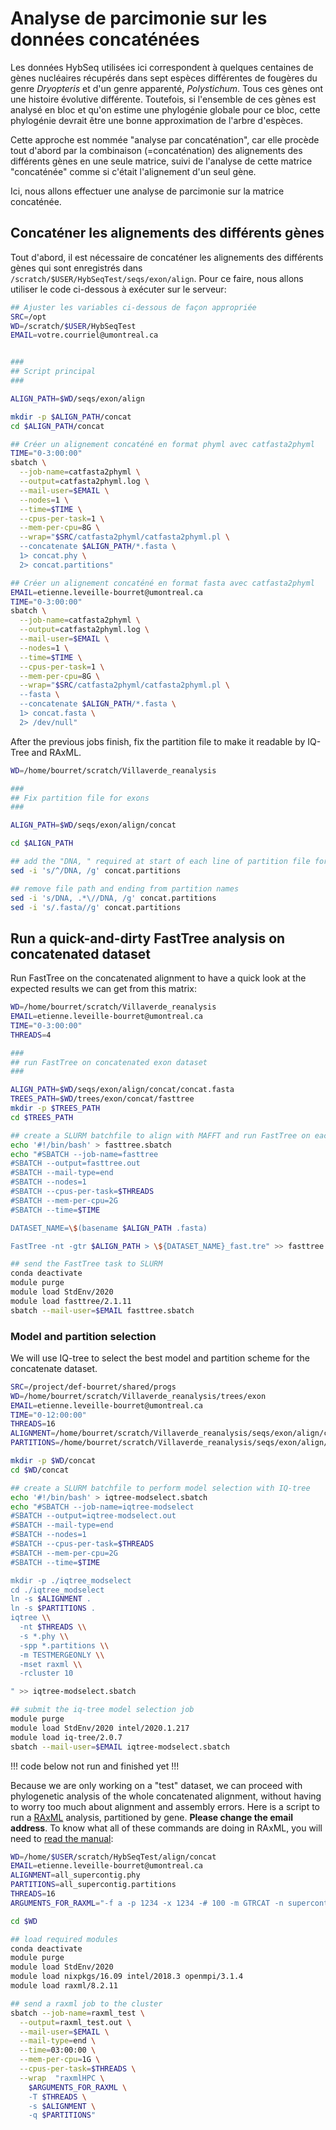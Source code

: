 # Analyse de parcimonie sur les données concaténées

Les données HybSeq utilisées ici correspondent à quelques centaines de gènes nucléaires récupérés dans 
sept espèces différentes de fougères du genre *Dryopteris* et d'un genre apparenté, *Polystichum*. Tous 
ces gènes ont une histoire évolutive différente. Toutefois, si l'ensemble de ces gènes est analysé en 
bloc et qu'on estime une phylogénie globale pour ce bloc, cette phylogénie devrait être une bonne 
approximation de l'arbre d'espèces. 

Cette approche est nommée "analyse par concaténation", car elle procède tout d'abord par la 
combinaison (=concaténation) des alignements des différents gènes en une seule matrice, suivi de 
l'analyse de cette matrice "concaténée" comme si c'était l'alignement d'un seul gène.

Ici, nous allons effectuer une analyse de parcimonie sur la matrice concaténée.


## Concaténer les alignements des différents gènes

Tout d'abord, il est nécessaire de concaténer les alignements des différents gènes qui sont enregistrés 
dans `/scratch/$USER/HybSeqTest/seqs/exon/align`. Pour ce faire, nous allons utiliser le code ci-dessous 
à exécuter sur le serveur:  
```bash
## Ajuster les variables ci-dessous de façon appropriée
SRC=/opt
WD=/scratch/$USER/HybSeqTest
EMAIL=votre.courriel@umontreal.ca


###
## Script principal
###

ALIGN_PATH=$WD/seqs/exon/align

mkdir -p $ALIGN_PATH/concat
cd $ALIGN_PATH/concat

## Créer un alignement concaténé en format phyml avec catfasta2phyml
TIME="0-3:00:00"
sbatch \
  --job-name=catfasta2phyml \
  --output=catfasta2phyml.log \
  --mail-user=$EMAIL \
  --nodes=1 \
  --time=$TIME \
  --cpus-per-task=1 \
  --mem-per-cpu=8G \
  --wrap="$SRC/catfasta2phyml/catfasta2phyml.pl \
  --concatenate $ALIGN_PATH/*.fasta \
  1> concat.phy \
  2> concat.partitions"

## Créer un alignement concaténé en format fasta avec catfasta2phyml
EMAIL=etienne.leveille-bourret@umontreal.ca
TIME="0-3:00:00"
sbatch \
  --job-name=catfasta2phyml \
  --output=catfasta2phyml.log \
  --mail-user=$EMAIL \
  --nodes=1 \
  --time=$TIME \
  --cpus-per-task=1 \
  --mem-per-cpu=8G \
  --wrap="$SRC/catfasta2phyml/catfasta2phyml.pl \
  --fasta \
  --concatenate $ALIGN_PATH/*.fasta \
  1> concat.fasta \
  2> /dev/null"

```

After the previous jobs finish, fix the partition file to make it readable by IQ-Tree and RAxML.  
```bash
WD=/home/bourret/scratch/Villaverde_reanalysis

###
## Fix partition file for exons
###

ALIGN_PATH=$WD/seqs/exon/align/concat

cd $ALIGN_PATH

## add the "DNA, " required at start of each line of partition file for RAxML
sed -i 's/^/DNA, /g' concat.partitions

## remove file path and ending from partition names
sed -i 's/DNA, .*\//DNA, /g' concat.partitions
sed -i 's/.fasta//g' concat.partitions

```

## Run a quick-and-dirty FastTree analysis on concatenated dataset

Run FastTree on the concatenated alignment to have a quick look at the expected results we can get from 
this matrix:  
```bash
WD=/home/bourret/scratch/Villaverde_reanalysis
EMAIL=etienne.leveille-bourret@umontreal.ca
TIME="0-3:00:00"
THREADS=4

###
## run FastTree on concatenated exon dataset
###

ALIGN_PATH=$WD/seqs/exon/align/concat/concat.fasta
TREES_PATH=$WD/trees/exon/concat/fasttree
mkdir -p $TREES_PATH
cd $TREES_PATH

## create a SLURM batchfile to align with MAFFT and run FastTree on each locus in an array
echo '#!/bin/bash' > fasttree.sbatch
echo "#SBATCH --job-name=fasttree
#SBATCH --output=fasttree.out
#SBATCH --mail-type=end
#SBATCH --nodes=1
#SBATCH --cpus-per-task=$THREADS
#SBATCH --mem-per-cpu=2G
#SBATCH --time=$TIME

DATASET_NAME=\$(basename $ALIGN_PATH .fasta)

FastTree -nt -gtr $ALIGN_PATH > \${DATASET_NAME}_fast.tre" >> fasttree.sbatch

## send the FastTree task to SLURM
conda deactivate
module purge
module load StdEnv/2020
module load fasttree/2.1.11
sbatch --mail-user=$EMAIL fasttree.sbatch

```


### Model and partition selection

We will use IQ-tree to select the best model and partition scheme for the concatenate dataset.  
```bash
SRC=/project/def-bourret/shared/progs
WD=/home/bourret/scratch/Villaverde_reanalysis/trees/exon
EMAIL=etienne.leveille-bourret@umontreal.ca
TIME="0-12:00:00"
THREADS=16
ALIGNMENT=/home/bourret/scratch/Villaverde_reanalysis/seqs/exon/align/concat/concat.phy
PARTITIONS=/home/bourret/scratch/Villaverde_reanalysis/seqs/exon/align/concat/concat.partitions

mkdir -p $WD/concat
cd $WD/concat

## create a SLURM batchfile to perform model selection with IQ-tree
echo '#!/bin/bash' > iqtree-modselect.sbatch
echo "#SBATCH --job-name=iqtree-modselect
#SBATCH --output=iqtree-modselect.out
#SBATCH --mail-type=end
#SBATCH --nodes=1
#SBATCH --cpus-per-task=$THREADS
#SBATCH --mem-per-cpu=2G
#SBATCH --time=$TIME

mkdir -p ./iqtree_modselect
cd ./iqtree_modselect
ln -s $ALIGNMENT .
ln -s $PARTITIONS .
iqtree \\
  -nt $THREADS \\
  -s *.phy \\
  -spp *.partitions \\
  -m TESTMERGEONLY \\
  -mset raxml \\
  -rcluster 10

" >> iqtree-modselect.sbatch

## submit the iq-tree model selection job
module purge
module load StdEnv/2020 intel/2020.1.217
module load iq-tree/2.0.7
sbatch --mail-user=$EMAIL iqtree-modselect.sbatch

```


!!! code below not run and finished yet !!!


Because we are only working on a "test" dataset, we can proceed with phylogenetic analysis of the whole 
concatenated alignment, without having to worry too much about alignment and assembly errors. Here is a 
script to run a [RAxML](https://cme.h-its.org/exelixis/web/software/raxml/) analysis, partitioned by gene.
 **Please change the email address**. To know what all of these commands are doing in RAxML, you will need 
 to [read the manual](https://cme.h-its.org/exelixis/php/countManualNew.php):
```bash
WD=/home/$USER/scratch/HybSeqTest/align/concat
EMAIL=etienne.leveille-bourret@umontreal.ca
ALIGNMENT=all_supercontig.phy
PARTITIONS=all_supercontig.partitions
THREADS=16
ARGUMENTS_FOR_RAXML="-f a -p 1234 -x 1234 -# 100 -m GTRCAT -n supercontig"

cd $WD

## load required modules
conda deactivate
module purge
module load StdEnv/2020
module load nixpkgs/16.09 intel/2018.3 openmpi/3.1.4
module load raxml/8.2.11

## send a raxml job to the cluster
sbatch --job-name=raxml_test \
  --output=raxml_test.out \
  --mail-user=$EMAIL \
  --mail-type=end \
  --time=03:00:00 \
  --mem-per-cpu=1G \
  --cpus-per-task=$THREADS \
  --wrap  "raxmlHPC \
    $ARGUMENTS_FOR_RAXML \
    -T $THREADS \
    -s $ALIGNMENT \
    -q $PARTITIONS"
```

